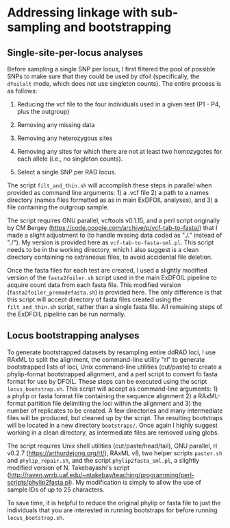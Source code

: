 # Addressing linkage with sub-sampling and bootstrapping

## Single-site-per-locus analyses

Before sampling a single SNP per locus, I first filtered the pool of possible SNPs to make sure that they could be used by dfoil (specifically, the `dfoilalt` mode, which does not use singleton counts). The entire process is as follows:

1) Reducing the vcf file to the four individuals used in a given test (P1 - P4, plus the outgroup)

2) Removing any missing data

3) Removing any heterozygous sites

4) Removing any sites for which there are not at least two homozygotes for each allele (i.e., no singleton counts).

5) Select a single SNP per RAD locus. 

The script `filt_and_thin.sh` will accomplish these steps in parallel when provided as command line arguments: 1) a .vcf file 2) a path to a names directory (names files formatted as as in main ExDFOIL analyses), and 3) a file containing the outgroup sample. 

The script requires GNU parallel, vcftools v0.1.15, and a perl script originally by CM Bergey (https://code.google.com/archive/p/vcf-tab-to-fasta/) that I made a slight adjustment to (to handle missing data coded as "./." instead of "./"). My version is provided here as `vcf-tab-to-fasta-sml.pl`. This script needs to be in the working directory, which I also suggest is a clean directory containing no extraneous files, to avoid accidental file deletion.

Once the fasta files for each test are created, I used a slightly modified version of the `fasta2foiler.sh` script used in the main ExDFOIL pipeline to acquire count data from each fasta file. This modified version (`fasta2foiler_premadefasta.sh`) is provided here. The only difference is that this script will accept directory of fasta files created using the `filt_and_thin.sh` script, rather than a single fasta file. All remaining steps of the ExDFOIL pipeline can be run normally.


## Locus bootstrapping analyses

To generate bootstrapped datasets by resampling entire ddRAD loci, I use RAxML to split the alignment, the command-line utility "rl" to generate bootstrapped lists of loci, Unix command-line utilities (cut/paste) to create a phylip-format bootstrapped alignment, and a perl script to convert fo fasta format for use by DFOIL. These steps can be executed using the script `locus_bootstrap.sh`. This script will accept as command-line arguments: 1) a phylip or fasta format file containing the sequence alignment 2) a RAxML-format partition file delimiting the loci within the alignment and 3) the number of replicates to be created. A few directories and many intermediate files will be produced, but cleaned up by the script. The resulting bootstraps will be located in a new directory `bootstraps/`. Once again I highly suggest working in a clean directory, as intermediate files are removed using globs.

The script requires Unix shell utilities (cut/paste/head/tail), GNU parallel, rl v0.2.7 (https://arthurdejong.org/rl/), RAxML v8, two helper scripts `paster.sh` and `phylip_repair.sh`, and the script `phylip2fasta_sml.pl`, a slightly modified version of N. Takebayashi's script (http://raven.wrrb.uaf.edu/~ntakebay/teaching/programming/perl-scripts/phylip2fasta.pl). My modification is simply to allow the use of sample IDs of up to 25 characters.

To save time, it is helpful to reduce the original phylip or fasta file to just the individuals that you are interested in running bootstraps for before running `locus_bootstrap.sh`. 
